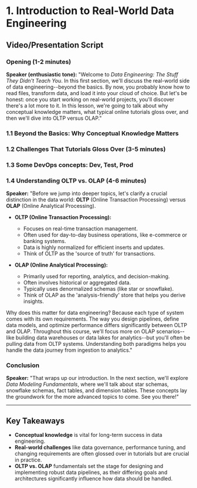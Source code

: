 # 1. Introduction to Real-World Data Engineering

## Video/Presentation Script

### Opening (1-2 minutes)
**Speaker (enthusiastic tone):**
"Welcome to *Data Engineering: The Stuff They Didn't Teach You*. In this first section, we'll discuss the real-world side of data engineering--beyond the basics. By now, you probably know how to read files, transform data, and load it into your cloud of choice. But let's be honest: once you start working on real-world projects, you'll discover there's a lot more to it. In this lesson, we're going to talk about why conceptual knowledge matters, what typical online tutorials gloss over, and then we'll dive into OLTP versus OLAP."

### 1.1 Beyond the Basics: Why Conceptual Knowledge Matters


### 1.2 Challenges That Tutorials Gloss Over (3-5 minutes)


### 1.3 Some DevOps concepts: Dev, Test, Prod


### 1.4 Understanding OLTP vs. OLAP (4-6 minutes)
**Speaker:**
"Before we jump into deeper topics, let's clarify a crucial distinction in the data world: **OLTP** (Online Transaction Processing) versus **OLAP** (Online Analytical Processing).

- **OLTP (Online Transaction Processing):**
  - Focuses on real-time transaction management.
  - Often used for day-to-day business operations, like e-commerce or banking systems.
  - Data is highly normalized for efficient inserts and updates.
  - Think of OLTP as the 'source of truth' for transactions.

- **OLAP (Online Analytical Processing):**
  - Primarily used for reporting, analytics, and decision-making.
  - Often involves historical or aggregated data.
  - Typically uses denormalized schemas (like star or snowflake).
  - Think of OLAP as the 'analysis-friendly' store that helps you derive insights.

Why does this matter for data engineering? Because each type of system comes with its own requirements. The way you design pipelines, define data models, and optimize performance differs significantly between OLTP and OLAP. Throughout this course, we'll focus more on OLAP scenarios--like building data warehouses or data lakes for analytics--but you'll often be pulling data from OLTP systems. Understanding both paradigms helps you handle the data journey from ingestion to analytics."

### Conclusion
**Speaker:**
"That wraps up our introduction. In the next section, we'll explore *Data Modeling Fundamentals*, where we'll talk about star schemas, snowflake schemas, fact tables, and dimension tables. These concepts lay the groundwork for the more advanced topics to come. See you there!"

---

## Key Takeaways
- **Conceptual knowledge** is vital for long-term success in data engineering.
- **Real-world challenges** like data governance, performance tuning, and changing requirements are often glossed over in tutorials but are crucial in practice.
- **OLTP vs. OLAP** fundamentals set the stage for designing and implementing robust data pipelines, as their differing goals and architectures significantly influence how data should be handled.
